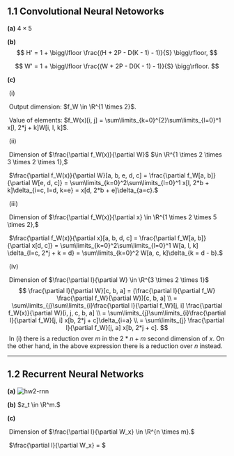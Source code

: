 ## 1.1 Convolutional Neural Netoworks

**(a)** $4 \times 5$

**(b)** 
$$
H' = 1 + \bigg\lfloor \frac{(H + 2P - D(K - 1) - 1)}{S} \bigg\rfloor,
$$

$$
W' = 1 + \bigg\lfloor \frac{(W + 2P - D(K - 1) - 1)}{S} \bigg\rfloor.
$$

**(c)** 

​	(i) 

​		Output dimension: $f_W \in \R^{1 \times 2}$.

​		Value of elements: $f_W(x)[i, j] = \sum\limits_{k=0}^{2}\sum\limits_{l=0}^1 x[l, 2*j + k]W[i, l, k]$.

​	(ii)

​		Dimension of $\frac{\partial f_W(x)}{\partial W}$ $\in \R^{1 \times 2 \times 3 \times 2 \times 1},$

​		$\frac{\partial f_W(x)}{\partial W}[a, b, e, d, c] = \frac{\partial f_W[a, b]}{\partial W[e, d, c]} = \sum\limits_{k=0}^2\sum\limits_{l=0}^1 x[l, 2*b + k]\delta_{i=c, l=d, k=e} = x[d, 2*b + e]\delta_{a=c}.$

​	(iii)

​		Dimension of $\frac{\partial f_W(x)}{\partial x} \in \R^{1 \times 2 \times 5 \times 2},$

​		$\frac{\partial f_W(x)}{\partial x}[a, b, d, c] = \frac{\partial f_W[a, b]}{\partial x[d, c]} = \sum\limits_{k=0}^2\sum\limits_{l=0}^1 W[a, l, k] \delta_{l=c, 2*j + k = d} = \sum\limits_{k=0}^2 W[a, c, k]\delta_{k = d - b}.$

​	(iv)

​		Dimension of $\frac{\partial l}{\partial W} \in \R^{3 \times 2 \times 1}$
$$
\frac{\partial l}{\partial W}[c, b, a] = (\frac{\partial l}{\partial f_W} \frac{\partial f_W}{\partial W})[c, b, a] 
\\
= \sum\limits_{j}\sum\limits_{i}\frac{\partial l}{\partial f_W}[j, i] \frac{\partial f_W(x)}{\partial W}[i, j, c, b, a]
\\
= \sum\limits_{j}\sum\limits_{i}\frac{\partial l}{\partial f_W}[j, i] x[b, 2*j + c]\delta_{i=a}
\\
= \sum\limits_{j} \frac{\partial l}{\partial f_W}[j, a] x[b, 2*j + c].
$$
​		In (i) there is a reduction over $m$ in the $2*n + m$ second dimension of $x$. On the other hand, in the 		above expression there is a reduction over $n$ instead.	

---

## 1.2 Recurrent Neural Networks

**(a)**      ![hw2-rnn](/Users/sanjeet/NYU-DLSP21/homework2/hw2-rnn.png)



**(b)** $z_t \in \R^m.$

**(c)**

​	Dimension of $\frac{\partial l}{\partial W_x} \in \R^{n \times m}.$

​	$\frac{\partial l}{\partial W_x} = $

​	













